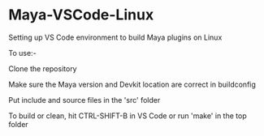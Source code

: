 # Maya-VSCode-Linux
Setting up VS Code environment to build Maya plugins on Linux

To use:-

Clone the repository

Make sure the Maya version and Devkit location are correct in buildconfig

Put include and source files in the 'src' folder

To build or clean, hit CTRL-SHIFT-B in VS Code or run 'make' in the top folder

